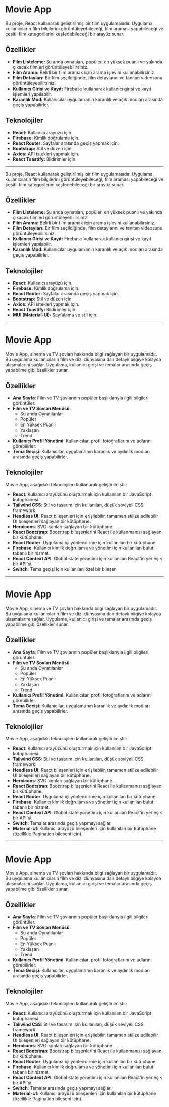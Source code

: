 # Movie App

Bu proje, React kullanarak geliştirilmiş bir film uygulamasıdır. Uygulama, kullanıcıların film bilgilerini görüntüleyebileceği, film araması yapabileceği ve çeşitli film kategorilerini keşfedebileceği bir arayüz sunar.

## Özellikler

- **Film Listeleme:** Şu anda oynatılan, popüler, en yüksek puanlı ve yakında çıkacak filmleri görüntüleyebilirsiniz.
- **Film Arama:** Belirli bir film aramak için arama işlevini kullanabilirsiniz.
- **Film Detayları:** Bir film seçildiğinde, film detaylarını ve tanıtım videosunu görüntüleyebilirsiniz.
- **Kullanıcı Girişi ve Kayıt:** Firebase kullanarak kullanıcı girişi ve kayıt işlemleri yapılabilir.
- **Karanlık Mod:** Kullanıcılar uygulamanın karanlık ve açık modları arasında geçiş yapabilirler.

## Teknolojiler

- **React:** Kullanıcı arayüzü için.
- **Firebase:** Kimlik doğrulama için.
- **React Router:** Sayfalar arasında geçiş yapmak için.
- **Bootstrap:** Stil ve düzen için.
- **Axios:** API istekleri yapmak için.
- **React Toastify:** Bildirimler için.

-------------------------------------------------

Bu proje, React kullanarak geliştirilmiş bir film uygulamasıdır. Uygulama, kullanıcıların film bilgilerini görüntüleyebileceği, film araması yapabileceği ve çeşitli film kategorilerini keşfedebileceği bir arayüz sunar.

## Özellikler

- **Film Listeleme:** Şu anda oynatılan, popüler, en yüksek puanlı ve yakında çıkacak filmleri görüntüleyebilirsiniz.
- **Film Arama:** Belirli bir film aramak için arama işlevini kullanabilirsiniz.
- **Film Detayları:** Bir film seçildiğinde, film detaylarını ve tanıtım videosunu görüntüleyebilirsiniz.
- **Kullanıcı Girişi ve Kayıt:** Firebase kullanarak kullanıcı girişi ve kayıt işlemleri yapılabilir.
- **Karanlık Mod:** Kullanıcılar uygulamanın karanlık ve açık modları arasında geçiş yapabilirler.

## Teknolojiler

- **React:** Kullanıcı arayüzü için.
- **Firebase:** Kimlik doğrulama için.
- **React Router:** Sayfalar arasında geçiş yapmak için.
- **Bootstrap:** Stil ve düzen için.
- **Axios:** API istekleri yapmak için.
- **React Toastify:** Bildirimler için.
- **MUI (Material-UI):** Sayfalama ve stil için.

-------------------------------------------------------------

# Movie App

Movie App, sinema ve TV şovları hakkında bilgi sağlayan bir uygulamadır. Bu uygulama kullanıcıların film ve dizi dünyasına dair detaylı bilgiye kolayca ulaşmalarını sağlar. Uygulama, kullanıcı girişi ve temalar arasında geçiş yapabilme gibi özellikler sunar.

## Özellikler

- **Ana Sayfa**: Film ve TV şovlarının popüler başlıklarıyla ilgili bilgileri görüntüler.
- **Film ve TV Şovları Menüsü**:
  - Şu anda Oynatılanlar
  - Popüler
  - En Yüksek Puanlı
  - Yaklaşan
  - Trend
- **Kullanıcı Profil Yönetimi**: Kullanıcılar, profil fotoğraflarını ve adlarını görebilirler.
- **Tema Geçişi**: Kullanıcılar, uygulamanın karanlık ve aydınlık modları arasında geçiş yapabilirler.

## Teknolojiler

Movie App, aşağıdaki teknolojileri kullanarak geliştirilmiştir:

- **React**: Kullanıcı arayüzünü oluşturmak için kullanılan bir JavaScript kütüphanesi.
- **Tailwind CSS**: Stil ve tasarım için kullanılan, düşük seviyeli CSS framework.
- **Headless UI**: React bileşenleri için erişilebilir, tamamen stilize edilebilir UI bileşenleri sağlayan bir kütüphane.
- **Heroicons**: SVG ikonları sağlayan bir kütüphane.
- **React Bootstrap**: Bootstrap bileşenlerini React ile kullanmanızı sağlayan bir kütüphane.
- **React Router**: Uygulama içi yönlendirme için kullanılan bir kütüphane.
- **Firebase**: Kullanıcı kimlik doğrulama ve yönetimi için kullanılan bulut tabanlı bir hizmet.
- **React Context API**: Global state yönetimi için kullanılan React'in yerleşik bir API'si.
- **Switch**: Tema geçişi için kullanılan özel bir bileşen

----------------------------------------------------------------

# Movie App

Movie App, sinema ve TV şovları hakkında bilgi sağlayan bir uygulamadır. Bu uygulama kullanıcıların film ve dizi dünyasına dair detaylı bilgiye kolayca ulaşmalarını sağlar. Uygulama, kullanıcı girişi ve temalar arasında geçiş yapabilme gibi özellikler sunar.

## Özellikler

- **Ana Sayfa**: Film ve TV şovlarının popüler başlıklarıyla ilgili bilgileri görüntüler.
- **Film ve TV Şovları Menüsü**:
  - Şu anda Oynatılanlar
  - Popüler
  - En Yüksek Puanlı
  - Yaklaşan
  - Trend
- **Kullanıcı Profil Yönetimi**: Kullanıcılar, profil fotoğraflarını ve adlarını görebilirler.
- **Tema Geçişi**: Kullanıcılar, uygulamanın karanlık ve aydınlık modları arasında geçiş yapabilirler.

## Teknolojiler

Movie App, aşağıdaki teknolojileri kullanarak geliştirilmiştir:

- **React**: Kullanıcı arayüzünü oluşturmak için kullanılan bir JavaScript kütüphanesi.
- **Tailwind CSS**: Stil ve tasarım için kullanılan, düşük seviyeli CSS framework.
- **Headless UI**: React bileşenleri için erişilebilir, tamamen stilize edilebilir UI bileşenleri sağlayan bir kütüphane.
- **Heroicons**: SVG ikonları sağlayan bir kütüphane.
- **React Bootstrap**: Bootstrap bileşenlerini React ile kullanmanızı sağlayan bir kütüphane.
- **React Router**: Uygulama içi yönlendirme için kullanılan bir kütüphane.
- **Firebase**: Kullanıcı kimlik doğrulama ve yönetimi için kullanılan bulut tabanlı bir hizmet.
- **React Context API**: Global state yönetimi için kullanılan React'in yerleşik bir API'si.
- **Switch**: Temalar arasında geçiş yapmayı sağlar.
- **Material-UI**: Kullanıcı arayüzü bileşenleri için kullanılan bir kütüphane (özellikle Pagination bileşeni için).

-----------------------------------------------------------------------

# Movie App

Movie App, sinema ve TV şovları hakkında bilgi sağlayan bir uygulamadır. Bu uygulama kullanıcıların film ve dizi dünyasına dair detaylı bilgiye kolayca ulaşmalarını sağlar. Uygulama, kullanıcı girişi ve temalar arasında geçiş yapabilme gibi özellikler sunar.

## Özellikler

- **Ana Sayfa**: Film ve TV şovlarının popüler başlıklarıyla ilgili bilgileri görüntüler.
- **Film ve TV Şovları Menüsü**:
  - Şu anda Oynatılanlar
  - Popüler
  - En Yüksek Puanlı
  - Yaklaşan
  - Trend
- **Kullanıcı Profil Yönetimi**: Kullanıcılar, profil fotoğraflarını ve adlarını görebilirler.
- **Tema Geçişi**: Kullanıcılar, uygulamanın karanlık ve aydınlık modları arasında geçiş yapabilirler.

## Teknolojiler

Movie App, aşağıdaki teknolojileri kullanarak geliştirilmiştir:

- **React**: Kullanıcı arayüzünü oluşturmak için kullanılan bir JavaScript kütüphanesi.
- **Tailwind CSS**: Stil ve tasarım için kullanılan, düşük seviyeli CSS framework.
- **Headless UI**: React bileşenleri için erişilebilir, tamamen stilize edilebilir UI bileşenleri sağlayan bir kütüphane.
- **Heroicons**: SVG ikonları sağlayan bir kütüphane.
- **React Bootstrap**: Bootstrap bileşenlerini React ile kullanmanızı sağlayan bir kütüphane.
- **React Router**: Uygulama içi yönlendirme için kullanılan bir kütüphane.
- **Firebase**: Kullanıcı kimlik doğrulama ve yönetimi için kullanılan bulut tabanlı bir hizmet.
- **React Context API**: Global state yönetimi için kullanılan React'in yerleşik bir API'si.
- **Switch**: Temalar arasında geçiş yapmayı sağlar.
- **Material-UI**: Kullanıcı arayüzü bileşenleri için kullanılan bir kütüphane (özellikle Pagination bileşeni için).


